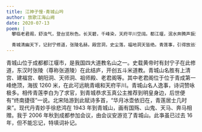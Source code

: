 ```yaml
---
title: 江神子慢·青城山吟
author: 放歌江海山阙
date: 2020-07-13
poem: |
  攀临老君阁，舒浊气，登台览秋色。长天碧，千峰染，天府平川空阔。都江堰，泯水奔腾声振远，再回荡，回声深谷壑。紫燕上下盘旋，江鸥剪影飞掠。

  青城清幽天下，记封宁修道，张陵名赫。殿宫洞，史尘落，福地洞天皆绝。青莲事，引得放翁诗兴发，悲鸿继，丹青天马越。千年胜地风骚，教人吟阙。
---
```


青城山位于成都都江堰市，是我国四大道教名山之一。史载黄帝时有封宁子在此修道，东汉时张陵（尊称张道陵）在此结庐，开创五斗米道教。青城山名胜有上清宫、建福宫、朝阳洞、天师洞、祖师殿、老君阁等。其中老君阁位于位于青成第一峰绝顶，海拔 1260 米，在此可远眺青峨和天府平川。青城山名人逸事，诗词赞咏极多。相传青莲李白为了求官，到青城恭求玉真公主推荐到明皇身边，后世便有“终南捷径”一说。北宋陆游到此赋诗多首，“华月冰壶依旧在，青莲居士几时来”。现代丹青妙手徐悲鸿在 1943 年到青城山，画有国殇、山鬼、天马、奔马相赠。我于 2006 年秋到成都参加会议，由会议安游览了青城山。此亊虽已过去 16 年，但不能忘记，特填词补记。
